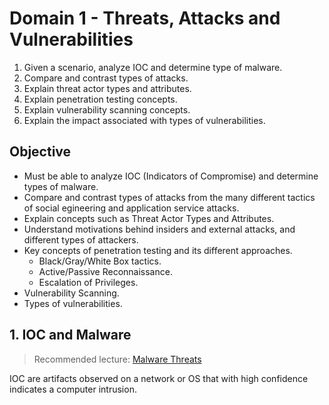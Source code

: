 # Domain 1 - Threats, Attacks and Vulnerabilities

1. Given a scenario, analyze IOC and determine type of malware.
2. Compare and contrast types of attacks.
3. Explain threat actor types and attributes.
4. Explain penetration testing concepts.
5. Explain vulnerability scanning concepts.
6. Explain the impact associated with types of vulnerabilities.

## Objective

* Must be able to analyze IOC (Indicators of Compromise) and determine types of malware.
* Compare and contrast types of attacks from the many different tactics of social egineering and application service attacks.
* Explain concepts such as Threat Actor Types and Attributes.
* Understand motivations behind insiders and external attacks, and different types of attackers.
* Key concepts of penetration testing and its different approaches.
  * Black/Gray/White Box tactics.
  * Active/Passive Reconnaissance.
  * Escalation of Privileges.
* Vulnerability Scanning.
* Types of vulnerabilities.

## 1. IOC and Malware

> Recommended lecture: [Malware Threats](../../lectures/../../lectures/malware-threats)

IOC are artifacts observed on a network or OS that with high confidence indicates a computer intrusion.